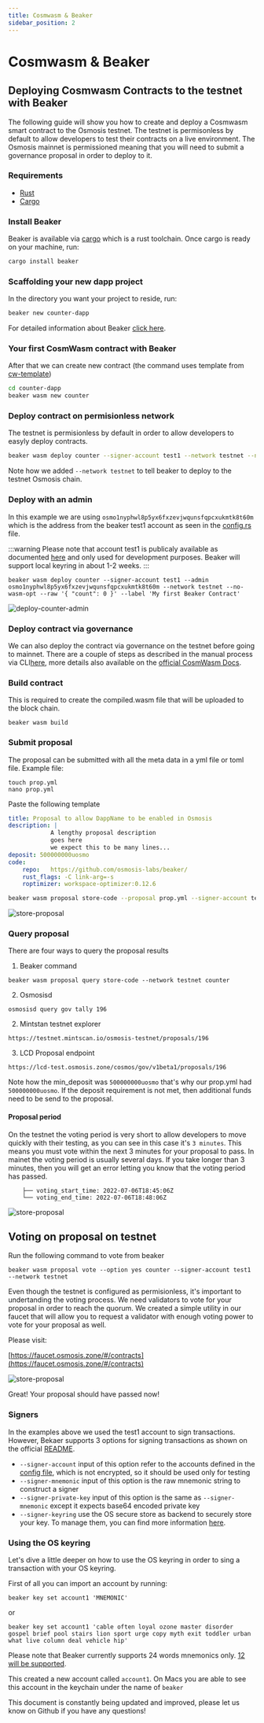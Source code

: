 ```yaml
---
title: Cosmwasm & Beaker
sidebar_position: 2
---
```


# Cosmwasm & Beaker
## Deploying Cosmwasm Contracts to the testnet with Beaker

The following guide will show you how to create and deploy a Cosmwasm smart contract to the Osmosis testnet. The testnet is permisonless by default to allow developers to test their contracts on a live environment. The Osmosis mainnet is permissioned meaning that you will need to submit a governance proposal in order to deploy to it. 

### Requirements
- [Rust](https://www.rust-lang.org/tools/install)
- [Cargo](https://doc.rust-lang.org/cargo/getting-started/installation.html) 

### Install Beaker

Beaker is available via [cargo](https://doc.rust-lang.org/cargo/getting-started/installation.html) which is a rust toolchain. Once cargo is ready on your machine, run:


```sh
cargo install beaker
```

### Scaffolding your new dapp project

In the directory you want your project to reside, run:

```sh
beaker new counter-dapp
```

For detailed information about Beaker [click here](https://github.com/osmosis-labs/beaker/edit/main/README.md).

### Your first CosmWasm contract with Beaker

After that we can create new contract (the command uses template from [cw-template](https://github.com/InterWasm/cw-template))

```sh
cd counter-dapp
beaker wasm new counter
```

### Deploy contract on permisionless network
The testnet is permisionless by default in order to allow developers to easyly deploy contracts. 

```sh
beaker wasm deploy counter --signer-account test1 --network testnet --no-wasm-opt --raw '{ "count": 0 }' --label 'My first Beaker Contract'
```

Note how we added `--network testnet` to tell beaker to deploy to the testnet Osmosis chain. 

### Deploy with an admin
In this example we are using `osmo1nyphwl8p5yx6fxzevjwqunsfqpcxukmtk8t60m` which is the address from the beaker test1 account as seen in the [config.rs](https://github.com/osmosis-labs/beaker/blob/main/packages/cli/src/framework/config.rs) file. 

:::warning
Please note that account test1 is publicaly available as documented [here](https://github.com/osmosis-labs/beaker/blob/main/docs/config/global.md) and only used for development purposes. Beaker will support local keyring in about 1-2 weeks. 
:::

```
beaker wasm deploy counter --signer-account test1 --admin osmo1nyphwl8p5yx6fxzevjwqunsfqpcxukmtk8t60m --network testnet --no-wasm-opt --raw '{ "count": 0 }' --label 'My first Beaker Contract' 
```
![deploy-counter-admin](../../assets/beaker-admin.png)  


### Deploy contract via governance
We can also deploy the contract via governance on the testnet before going to mainnet. There are a couple of steps as described in the manual process via CLI[here](https://docs.osmosis.zone/developing/dapps/get_started/submit_wasm_proposal.html), more details also available on the [official CosmWasm Docs](https://github.com/CosmWasm/wasmd/blob/main/x/wasm/Governance.md). 


### Build contract
This is required to create the compiled.wasm file that will be uploaded to the block chain.

```
beaker wasm build
```


### Submit proposal

The proposal can be submitted with all the meta data in a yml file or toml file. Example file:

```
touch prop.yml
nano prop.yml
```
Paste the following template

```yml
title: Proposal to allow DappName to be enabled in Osmosis
description: |
            A lengthy proposal description
            goes here  
            we expect this to be many lines...
deposit: 500000000uosmo
code:
    repo:   https://github.com/osmosis-labs/beaker/
    rust_flags: -C link-arg=-s
    roptimizer: workspace-optimizer:0.12.6
```

```sh
beaker wasm proposal store-code --proposal prop.yml --signer-account test1 --network testnet counter --gas 25000000uosmo --gas-limit 25000000
```
![store-proposal](../../assets/store-prop.png)  


### Query proposal

There are four ways to query the proposal results

1. Beaker command
```
beaker wasm proposal query store-code --network testnet counter
```

2. Osmosisd 
```
osmosisd query gov tally 196
```

2. Mintstan testnet explorer
```
https://testnet.mintscan.io/osmosis-testnet/proposals/196
```

3. LCD Proposal endpoint

```
https://lcd-test.osmosis.zone/cosmos/gov/v1beta1/proposals/196
```

Note how the min_deposit was `500000000uosmo` that's why our prop.yml had `500000000uosmo`. If the deposit requirement is not met, then additional funds need to be send to the proposal. 

#### Proposal period 
On the testnet the voting period is very short to allow developers to move quickly with their testing, as you can see in this case it's `3 minutes`. This means you must vote within the next 3 minutes for your proposal to pass. In mainet the voting period is usually several days. If you take longer than 3 minutes, then you will get an error letting you know that the voting period has passed. 

```
    ├── voting_start_time: 2022-07-06T18:45:06Z
    └── voting_end_time: 2022-07-06T18:48:06Z
```

![store-proposal](../../assets/proposal-query.png)  


## Voting on proposal on testnet

Run the following command to vote from beaker

```
beaker wasm proposal vote --option yes counter --signer-account test1 --network testnet
```

Even though the testnet is configured as permisionless, it's important to undertanding the voting process. We need validators to vote  for your proposal in order to reach the quorum. We created a simple utility in our faucet that will allow you to request a validator with enough voting power to vote for your proposal as well. 

Please visit: 

[https://faucet.osmosis.zone/#/contracts](https://faucet.osmosis.zone/#/contracts)

![store-proposal](../../assets/faucet-vote.png) 

Great! Your proposal should have passed now!


### Signers

In the examples above we used the test1 account to sign transactions. However, Bekaer supports 3 options for signing transactions as shown on the official [README](https://github.com/osmosis-labs/beaker#Signers).

- `--signer-account` input of this option refer to the accounts defined in the [config file](../../beaker/config/global), which is not encrypted, so it should be used only for testing
- `--signer-mnemonic` input of this option is the raw mnemonic string to construct a signer
- `--signer-private-key` input of this option is the same as `--signer-mnemonic` except it expects base64 encoded private key
- `--signer-keyring` use the OS secure store as backend to securely store your key. To manage them, you can find more information [here](../../beaker/commands/beaker_key).

### Using the OS keyring
Let's dive a little deeper on how to use the OS keyring in order to sing a transaction with your OS keyring. 

First of all you can import an account by running:

```
beaker key set account1 'MNEMONIC'
```
or

```
beaker key set account1 'cable often loyal ozone master disorder gospel brief pool stairs lion sport urge copy myth exit toddler urban what live column deal vehicle hip'
```


Please note that Beaker currently supports 24 words mnemonics only. [ 12 will be supported](https://github.com/osmosis-labs/beaker/issues/88). 

This created a new account called `account1`. On Macs you are able to see this account in the keychain under the name of `beaker`

This document is constantly being updated and improved, please let us know on Github if you have any questions!
